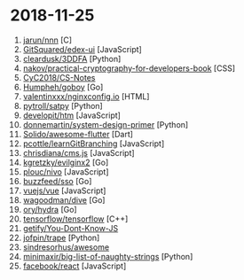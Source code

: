 # 2018-11-25

1. [jarun/nnn](https://github.com/jarun/nnn "🐬 The fastest terminal file manager ever written.") [C]
2. [GitSquared/edex-ui](https://github.com/GitSquared/edex-ui "A science fiction terminal emulator designed for large touchscreens that runs on all major OSs.") [JavaScript]
3. [cleardusk/3DDFA](https://github.com/cleardusk/3DDFA "The pytorch improved re-implementation of TPAMI 2017 paper: Face Alignment in Full Pose Range: A 3D Total Solution.") [Python]
4. [nakov/practical-cryptography-for-developers-book](https://github.com/nakov/practical-cryptography-for-developers-book "Practical Cryptography for Developers: Hashes, MAC, Key Derivation, DHKE, Symmetric and Asymmetric Ciphers, Elliptic Curves, Digital Signatures") [CSS]
5. [CyC2018/CS-Notes](https://github.com/CyC2018/CS-Notes "📚 Computer Science Learning Notes") 
6. [Humpheh/goboy](https://github.com/Humpheh/goboy "Multi-platform Nintendo Game Boy Color emulator written in go") [Go]
7. [valentinxxx/nginxconfig.io](https://github.com/valentinxxx/nginxconfig.io "⚙️ NGiИX config generator generator on steroids 💉") [HTML]
8. [pytroll/satpy](https://github.com/pytroll/satpy "Python package for earth-observing satellite data processing") [Python]
9. [developit/htm](https://github.com/developit/htm "Hyperscript Tagged Markup: JSX alternative using standard tagged templates, with compiler support.") [JavaScript]
10. [donnemartin/system-design-primer](https://github.com/donnemartin/system-design-primer "Learn how to design large-scale systems. Prep for the system design interview. Includes Anki flashcards.") [Python]
11. [Solido/awesome-flutter](https://github.com/Solido/awesome-flutter "An awesome list that curates the best Flutter libraries, tools, tutorials, articles and more.") [Dart]
12. [pcottle/learnGitBranching](https://github.com/pcottle/learnGitBranching "An interactive git visualization to challenge and educate!") [JavaScript]
13. [chrisdiana/cms.js](https://github.com/chrisdiana/cms.js "Client-Side JavaScript Site Generator") [JavaScript]
14. [kgretzky/evilginx2](https://github.com/kgretzky/evilginx2 "Standalone man-in-the-middle attack framework used for phishing login credentials along with session cookies, allowing for the bypass of 2-factor authentication") [Go]
15. [plouc/nivo](https://github.com/plouc/nivo "nivo provides a rich set of dataviz components, built on top of the awesome d3 and Reactjs libraries") [JavaScript]
16. [buzzfeed/sso](https://github.com/buzzfeed/sso "sso, aka S.S.Octopus, aka octoboi, is a single sign-on solution for securing internal services") [Go]
17. [vuejs/vue](https://github.com/vuejs/vue "🖖 A progressive, incrementally-adoptable JavaScript framework for building UI on the web.") [JavaScript]
18. [wagoodman/dive](https://github.com/wagoodman/dive "A tool for exploring each layer in a docker image") [Go]
19. [ory/hydra](https://github.com/ory/hydra "OpenID Connect certified OAuth2 Server - cloud native, security-first, open source API security for your infrastructure. Written in Go. SDKs for any language.") [Go]
20. [tensorflow/tensorflow](https://github.com/tensorflow/tensorflow "An Open Source Machine Learning Framework for Everyone") [C++]
21. [getify/You-Dont-Know-JS](https://github.com/getify/You-Dont-Know-JS "A book series on JavaScript. @YDKJS on twitter.") 
22. [jofpin/trape](https://github.com/jofpin/trape "People tracker on the Internet: OSINT analysis and research tool.") [Python]
23. [sindresorhus/awesome](https://github.com/sindresorhus/awesome "😎 Curated list of awesome lists") 
24. [minimaxir/big-list-of-naughty-strings](https://github.com/minimaxir/big-list-of-naughty-strings "The Big List of Naughty Strings is a list of strings which have a high probability of causing issues when used as user-input data.") [Python]
25. [facebook/react](https://github.com/facebook/react "A declarative, efficient, and flexible JavaScript library for building user interfaces.") [JavaScript]

